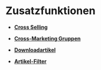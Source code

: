 # Zusatzfunktionen 

-   **[Cross Selling](8_6_1_Cross_Selling.md)**  

-   **[Cross-Marketing Gruppen](8_6_4_CrossMarketingGruppen.md)**  

-   **[Downloadartikel](8_6_2_Downloadartikel.md)**  

-   **[Artikel-Filter](8_6_3_Artikel_Filter.md)**  




